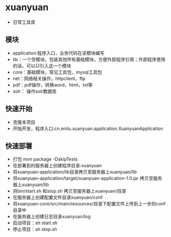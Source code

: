 # xuanyuan
- 日常工具库

## 模块
- application:程序入口，业务代码在该模块编写
- lib：一个空模块，包装其他所有基础模块，方便外部程序引用；外部程序使用的话，可以只引入这一个模块
- core：基础模块，常见工具包，mysql工具包
- net：网络相关操作，httpclient，ftp
- pdf：pdf操作，转换word，html，txt等
- solr： 操作solr数据库
 
## 快速开始
- 克隆本项目
- 开始开发，程序入口:cn.enilu.xuanyuan.application.XuanyuanApplication

## 快速部署
- 打包 mvn package -DskipTests
- 在部署到的服务器上创建程序目录:xuanyuan
- 将xuanyuan-application/lib目录拷贝至服务器上xuanyuan/lib
- 将xuanyuan-application/target/xuanyuan-application-1.0.jar 拷贝至服务器上xuanyuan/lib
- 将bin/start.sh 和stop.sh 拷贝至服务器上xuanyuan/目录
- 在服务器上创建配置文件目录xuanyuan/conf
- 将xuanyuan-core/src/main/resources/目录下配置文件上传到上一步的conf目录中
- 在服务器上创建日志目录xuanyuan/log
- 启动项目：sh start.sh
- 停止项目：sh stop.sh
